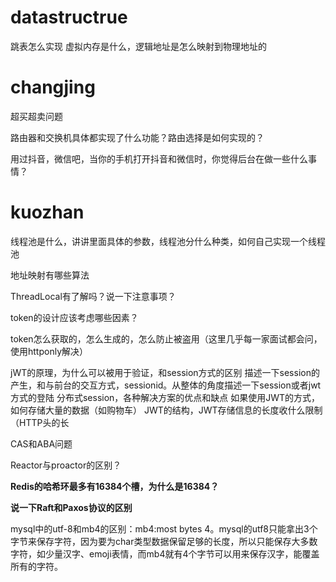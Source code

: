 # datastructrue
跳表怎么实现
虚拟内存是什么，逻辑地址是怎么映射到物理地址的

# changjing

超买超卖问题

路由器和交换机具体都实现了什么功能？路由选择是如何实现的？

用过抖音，微信吧，当你的手机打开抖音和微信时，你觉得后台在做一些什么事情？

# kuozhan

线程池是什么，讲讲里面具体的参数，线程池分什么种类，如何自己实现一个线程池

地址映射有哪些算法


ThreadLocal有了解吗？说一下注意事项？

token的设计应该考虑哪些因素？

token怎么获取的，怎么生成的，怎么防止被盗用（这里几乎每一家面试都会问，使用httponly解决）

jWT的原理，为什么可以被用于验证，和session方式的区别
描述一下session的产生，和与前台的交互方式，sessionid。从整体的角度描述一下session或者jwt方式的登陆
分布式session，各种解决方案的优点和缺点
如果使用JWT的方式，如何存储大量的数据（如购物车）
JWT的结构，JWT存储信息的长度收什么限制（HTTP头的长

CAS和ABA问题

Reactor与proactor的区别？



**Redis的哈希环最多有16384个槽，为什么是16384？**

**说一下Raft和Paxos协议的区别**

mysql中的utf-8和mb4的区别：mb4:most bytes 4。mysql的utf8只能拿出3个字节来保存字符，因为要为char类型数据保留足够的长度，所以只能保存大多数字符，如少量汉字、emoji表情，而mb4就有4个字节可以用来保存汉字，能覆盖所有的字符。
